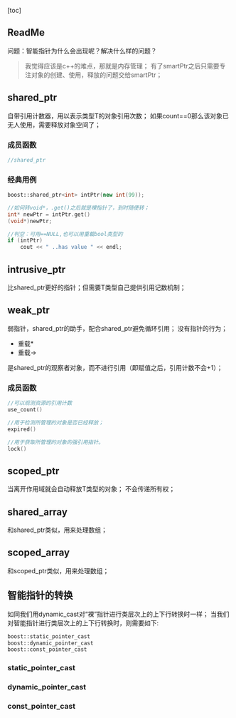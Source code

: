 [toc]

## ReadMe
问题：智能指针为什么会出现呢？解决什么样的问题？
> 我觉得应该是c++的难点，那就是内存管理；
> 有了smartPtr之后只需要专注对象的创建、使用，释放的问题交给smartPtr；



## shared\_ptr<T>
自带引用计数器，用以表示类型T的对象引用次数；
如果count==0那么该对象已无人使用，需要释放对象空间了；

### 成员函数
```cpp
//shared_ptr
```

### 经典用例
```cpp
boost::shared_ptr<int> intPtr(new int(99));

//如何转void*，.get()之后就是裸指针了，到时随便转；
int* newPtr = intPtr.get()
(void*)newPtr;

//判空：可用==NULL,也可以用重载bool类型的
if (intPtr)
	cout << " ..has value " << endl;
```





## intrusive\_ptr<T>
比shared\_ptr更好的指针；但需要T类型自己提供引用记数机制；



## weak\_ptr<T>
弱指针，shared\_ptr的助手，配合shared\_ptr避免循环引用；
没有指针的行为；

- 重载\*
- 重载->

是shared\_ptr的观察者对象，而不进行引用（即赋值之后，引用计数不会+1）；

### 成员函数
```cpp
//可以观测资源的引用计数
use_count()

//用于检测所管理的对象是否已经释放；
expired()

//用于获取所管理的对象的强引用指针。
lock()
```



## scoped\_ptr<T>
当离开作用域就会自动释放T类型的对象；
不会传递所有权；


## shared\_array<T>
和shared\_ptr类似，用来处理数组；



## scoped\_array<T>
和scoped\_ptr类似，用来处理数组；




## 智能指针的转换
如同我们用dynamic\_cast对“裸”指针进行类层次上的上下行转换时一样；
当我们对智能指针进行类层次上的上下行转换时，则需要如下:
```cpp
boost::static_pointer_cast
boost::dynamic_pointer_cast
boost::const_pointer_cast
```

### static\_pointer\_cast
### dynamic\_pointer\_cast
### const\_pointer\_cast


